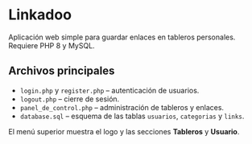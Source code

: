 # Linkadoo

Aplicación web simple para guardar enlaces en tableros personales. Requiere PHP 8 y MySQL.

## Archivos principales

- `login.php` y `register.php` – autenticación de usuarios.
- `logout.php` – cierre de sesión.
- `panel_de_control.php` – administración de tableros y enlaces.
- `database.sql` – esquema de las tablas `usuarios`, `categorias` y `links`.

El menú superior muestra el logo y las secciones **Tableros** y **Usuario**.
